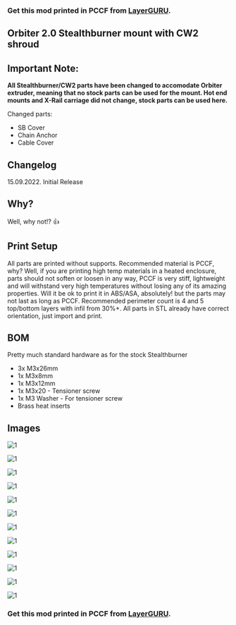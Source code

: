 ### Get this mod printed in PCCF from [LayerGURU](https://layerguru.com/product/voron-stealthburner-orbiter-2-0/).

## Orbiter 2.0 Stealthburner mount with CW2 shroud

## Important Note:

**All Stealthburner/CW2 parts have been changed to accomodate Orbiter extruder, meaning that no stock parts can be used for the mount. Hot end mounts and X-Rail carriage did not change, stock parts can be used here.**

Changed parts:

- SB Cover
- Chain Anchor
- Cable Cover

## Changelog
15.09.2022.
Initial Release

## Why?

Well, why not!? 👍

## Print Setup

All parts are printed without supports. Recommended material is PCCF, why? Well, if you are printing high temp materials in a heated enclosure, parts should not soften or loosen in any way, PCCF is very stiff, lightweight and will withstand very high temperatures without losing any of its amazing properties. Will it be ok to print it in ABS/ASA, absolutely! but the parts may not last as long as PCCF. Recommended perimeter count is 4 and 5 top/bottom layers with infil from 30%+. All parts in STL already have correct orientation, just import and print.


## BOM

Pretty much standard hardware as for the stock Stealthburner

- 3x M3x26mm
- 1x M3x8mm
- 1x M3x12mm
- 1x M3x20 - Tensioner screw
- 1x M3 Washer - For tensioner screw
- Brass heat inserts


## Images

![1](/Orbiter_2.0_SB_CW2_Enclosed/Images/Orbiter_2.0_SB_CW2_Enclosed__006.jpg)

![1](/Orbiter_2.0_SB_CW2_Enclosed/Images/Orbiter_2.0_SB_CW2_Enclosed__007.jpg)

![1](/Orbiter_2.0_SB_CW2_Enclosed/Images/Orbiter_2.0_SB_CW2_Enclosed__008.jpg)

![1](/Orbiter_2.0_SB_CW2_Enclosed/Images/Orbiter_2.0_SB_CW2_Enclosed__009.jpg)

![1](/Orbiter_2.0_SB_CW2_Enclosed/Images/Orbiter_2.0_SB_CW2_Enclosed__010.jpg)

![1](/Orbiter_2.0_SB_CW2_Enclosed/Images/Orbiter_2.0_SB_CW2_Enclosed__011.jpg)

![1](/Orbiter_2.0_SB_CW2_Enclosed/Images/Orbiter_2.0_SB_CW2_Enclosed__012.jpg)

![1](/Orbiter_2.0_SB_CW2_Enclosed/Images/Orbiter_2.0_SB_CW2_Enclosed__001.jpg)

![1](/Orbiter_2.0_SB_CW2_Enclosed/Images/Orbiter_2.0_SB_CW2_Enclosed__003.jpg)

![1](/Orbiter_2.0_SB_CW2_Enclosed/Images/Orbiter_2.0_SB_CW2_Enclosed__004.jpg)

![1](/Orbiter_2.0_SB_CW2_Enclosed/Images/Orbiter_2.0_SB_CW2_Enclosed__005.jpg)

![1](/Orbiter_2.0_SB_CW2_Enclosed/Images/Orbiter_2.0_SB_CW2_Enclosed__002.jpg)

### Get this mod printed in PCCF from [LayerGURU](https://layerguru.com/product/voron-stealthburner-orbiter-2-0/).
